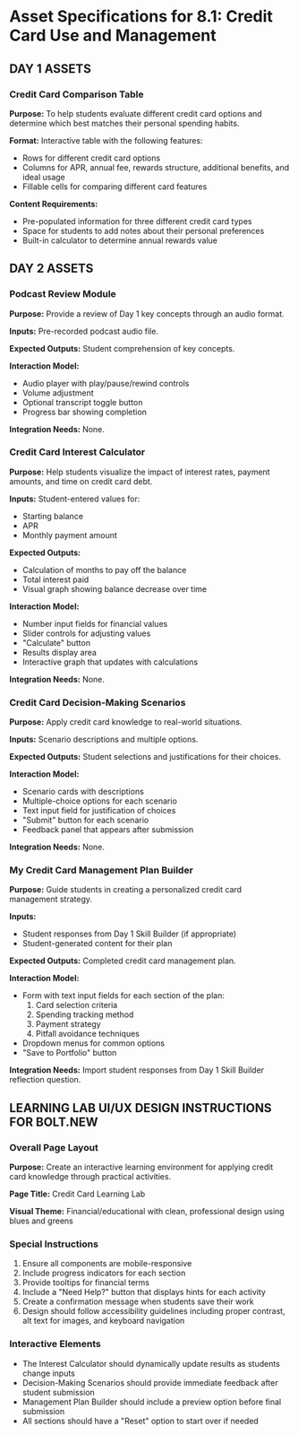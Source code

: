 # Asset Specifications for 8.1: Credit Card Use and Management

## DAY 1 ASSETS

### Credit Card Comparison Table

**Purpose:** To help students evaluate different credit card options and determine which best matches their personal spending habits.

**Format:** Interactive table with the following features:
- Rows for different credit card options
- Columns for APR, annual fee, rewards structure, additional benefits, and ideal usage
- Fillable cells for comparing different card features

**Content Requirements:**
- Pre-populated information for three different credit card types
- Space for students to add notes about their personal preferences
- Built-in calculator to determine annual rewards value

## DAY 2 ASSETS

### Podcast Review Module

**Purpose:** Provide a review of Day 1 key concepts through an audio format.

**Inputs:** Pre-recorded podcast audio file.

**Expected Outputs:** Student comprehension of key concepts.

**Interaction Model:**
- Audio player with play/pause/rewind controls
- Volume adjustment
- Optional transcript toggle button
- Progress bar showing completion

**Integration Needs:** None.

### Credit Card Interest Calculator

**Purpose:** Help students visualize the impact of interest rates, payment amounts, and time on credit card debt.

**Inputs:** Student-entered values for:
- Starting balance
- APR
- Monthly payment amount

**Expected Outputs:**
- Calculation of months to pay off the balance
- Total interest paid
- Visual graph showing balance decrease over time

**Interaction Model:**
- Number input fields for financial values
- Slider controls for adjusting values
- "Calculate" button
- Results display area
- Interactive graph that updates with calculations

**Integration Needs:** None.

### Credit Card Decision-Making Scenarios

**Purpose:** Apply credit card knowledge to real-world situations.

**Inputs:** Scenario descriptions and multiple options.

**Expected Outputs:** Student selections and justifications for their choices.

**Interaction Model:**
- Scenario cards with descriptions
- Multiple-choice options for each scenario
- Text input field for justification of choices
- "Submit" button for each scenario
- Feedback panel that appears after submission

**Integration Needs:** None.

### My Credit Card Management Plan Builder

**Purpose:** Guide students in creating a personalized credit card management strategy.

**Inputs:**
- Student responses from Day 1 Skill Builder (if appropriate)
- Student-generated content for their plan

**Expected Outputs:** Completed credit card management plan.

**Interaction Model:**
- Form with text input fields for each section of the plan:
  1. Card selection criteria
  2. Spending tracking method
  3. Payment strategy
  4. Pitfall avoidance techniques
- Dropdown menus for common options
- "Save to Portfolio" button

**Integration Needs:** Import student responses from Day 1 Skill Builder reflection question.

## LEARNING LAB UI/UX DESIGN INSTRUCTIONS FOR BOLT.NEW

### Overall Page Layout

**Purpose:** Create an interactive learning environment for applying credit card knowledge through practical activities.

**Page Title:** Credit Card Learning Lab

**Visual Theme:** Financial/educational with clean, professional design using blues and greens

### Special Instructions

1. Ensure all components are mobile-responsive
2. Include progress indicators for each section
3. Provide tooltips for financial terms
4. Include a "Need Help?" button that displays hints for each activity
5. Create a confirmation message when students save their work
6. Design should follow accessibility guidelines including proper contrast, alt text for images, and keyboard navigation

### Interactive Elements

- The Interest Calculator should dynamically update results as students change inputs
- Decision-Making Scenarios should provide immediate feedback after student submission
- Management Plan Builder should include a preview option before final submission
- All sections should have a "Reset" option to start over if needed